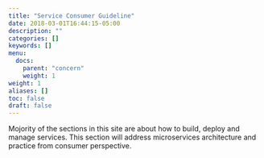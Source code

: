 ```yaml
---
title: "Service Consumer Guideline"
date: 2018-03-01T16:44:15-05:00
description: ""
categories: []
keywords: []
menu:
  docs:
    parent: "concern"
    weight: 1
weight: 1
aliases: []
toc: false
draft: false
---
```


Mojority of the sections in this site are about how to build, deploy and manage
services. This section will address microservices architecture and practice from 
consumer perspective. 

